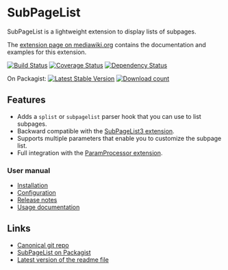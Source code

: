 # SubPageList

SubPageList is a lightweight extension to display lists of subpages.

The [extension page on mediawiki.org](https://www.mediawiki.org/wiki/Extension:SubPageList)
contains the documentation and examples for this extension.

[![Build Status](https://secure.travis-ci.org/wikimedia/mediawiki-extensions-SubPageList.png?branch=master)](http://travis-ci.org/wikimedia/mediawiki-extensions-SubPageList)
[![Coverage Status](https://coveralls.io/repos/wikimedia/mediawiki-extensions-SubPageList/badge.png?branch=master)](https://coveralls.io/r/wikimedia/mediawiki-extensions-SubPageList?branch=master)
[![Dependency Status](https://www.versioneye.com/package/php--mediawiki--sub-page-list/badge.png)](https://www.versioneye.com/package/php--mediawiki--sub-page-list)

On Packagist: [![Latest Stable Version](https://poser.pugx.org/mediawiki/sub-page-list/version.png)](https://packagist.org/packages/mediawiki/sub-page-list)
[![Download count](https://poser.pugx.org/mediawiki/sub-page-list/d/total.png)](https://packagist.org/packages/mediawiki/sub-page-list)

## Features

* Adds a <code>splist</code> or <code>subpagelist</code> parser hook that
  you can use to list subpages.
* Backward compatible with the [SubPageList3 extension](https://www.mediawiki.org/wiki/Extension:SubPageList3).
* Supports multiple parameters that enable you to customize the subpage list.
* Full integration with the [ParamProcessor extension](https://www.mediawiki.org/wiki/Extension:ParamProcessor).

### User manual

* [Installation](INSTALL.md)
* [Configuration](CONFIGURATION.md)
* [Release notes](RELEASE-NOTES.md)
* [Usage documentation](https://www.mediawiki.org/wiki/Extension:SubPageList)

## Links

* [Canonical git repo](https://gerrit.wikimedia.org/r/p/mediawiki/extensions/SubPageList.git)
* [SubPageList on Packagist](https://packagist.org/packages/mediawiki/sub-page-list)
* [Latest version of the readme file](https://github.com/wikimedia/mediawiki-extensions-SubPageList/blob/master/README.md)
